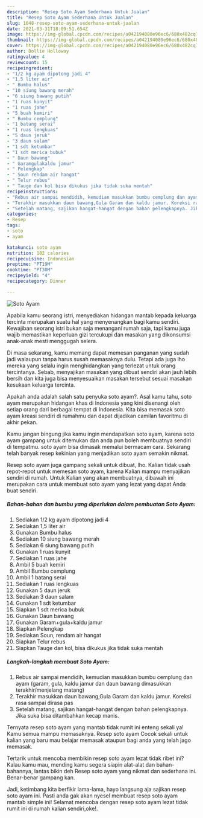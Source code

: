 ```yaml
---
description: "Resep Soto Ayam Sederhana Untuk Jualan"
title: "Resep Soto Ayam Sederhana Untuk Jualan"
slug: 1048-resep-soto-ayam-sederhana-untuk-jualan
date: 2021-03-31T18:09:51.654Z
image: https://img-global.cpcdn.com/recipes/a042194080e96ec6/680x482cq70/soto-ayam-foto-resep-utama.jpg
thumbnail: https://img-global.cpcdn.com/recipes/a042194080e96ec6/680x482cq70/soto-ayam-foto-resep-utama.jpg
cover: https://img-global.cpcdn.com/recipes/a042194080e96ec6/680x482cq70/soto-ayam-foto-resep-utama.jpg
author: Dollie Holloway
ratingvalue: 4
reviewcount: 15
recipeingredient:
- "1/2 kg ayam dipotong jadi 4"
- "1,5 liter air"
- " Bumbu halus"
- "10 siung bawang merah"
- "6 siung bawang putih"
- "1 ruas kunyit"
- "1 ruas jahe"
- "5 buah kemiri"
- " Bumbu cemplung"
- "1 batang serai"
- "1 ruas lengkuas"
- "5 daun jeruk"
- "3 daun salam"
- "1 sdt ketumbar"
- "1 sdt merica bubuk"
- " Daun bawang"
- " Garamgulakaldu jamur"
- " Pelengkap"
- " Soun rendam air hangat"
- " Telur rebus"
- " Tauge dan kol bisa dikukus jika tidak suka mentah"
recipeinstructions:
- "Rebus air sampai mendidih, kemudian masukkan bumbu cemplung dan ayam (garam, gula, kaldu jamur dan daun bawang dimasukkan terakhir/menjelang matang)"
- "Terakhir masukkan daun bawang,Gula Garam dan kaldu jamur. Koreksi rasa sampai dirasa pas"
- "Setelah matang, sajikan hangat-hangat dengan bahan pelengkapnya. Jika suka bisa ditambahkan kecap manis."
categories:
- Resep
tags:
- soto
- ayam

katakunci: soto ayam 
nutrition: 182 calories
recipecuisine: Indonesian
preptime: "PT19M"
cooktime: "PT30M"
recipeyield: "4"
recipecategory: Dinner

---
```



![Soto Ayam](https://img-global.cpcdn.com/recipes/a042194080e96ec6/680x482cq70/soto-ayam-foto-resep-utama.jpg)

Apabila kamu seorang istri, menyediakan hidangan mantab kepada keluarga tercinta merupakan suatu hal yang menyenangkan bagi kamu sendiri. Kewajiban seorang istri bukan saja menangani rumah saja, tapi kamu juga wajib memastikan keperluan gizi tercukupi dan masakan yang dikonsumsi anak-anak mesti menggugah selera.

Di masa  sekarang, kamu memang dapat memesan panganan yang sudah jadi walaupun tanpa harus susah memasaknya dulu. Tetapi ada juga lho mereka yang selalu ingin menghidangkan yang terlezat untuk orang tercintanya. Sebab, menyajikan masakan yang dibuat sendiri akan jauh lebih bersih dan kita juga bisa menyesuaikan masakan tersebut sesuai masakan kesukaan keluarga tercinta. 



Apakah anda adalah salah satu penyuka soto ayam?. Asal kamu tahu, soto ayam merupakan hidangan khas di Indonesia yang kini disenangi oleh setiap orang dari berbagai tempat di Indonesia. Kita bisa memasak soto ayam kreasi sendiri di rumahmu dan dapat dijadikan camilan favoritmu di akhir pekan.

Kamu jangan bingung jika kamu ingin mendapatkan soto ayam, karena soto ayam gampang untuk ditemukan dan anda pun boleh membuatnya sendiri di tempatmu. soto ayam bisa dimasak memalui bermacam cara. Sekarang telah banyak resep kekinian yang menjadikan soto ayam semakin nikmat.

Resep soto ayam juga gampang sekali untuk dibuat, lho. Kalian tidak usah repot-repot untuk memesan soto ayam, karena Kalian mampu menyajikan sendiri di rumah. Untuk Kalian yang akan membuatnya, dibawah ini merupakan cara untuk membuat soto ayam yang lezat yang dapat Anda buat sendiri.

<!--inarticleads1-->

##### Bahan-bahan dan bumbu yang diperlukan dalam pembuatan Soto Ayam:

1. Sediakan 1/2 kg ayam dipotong jadi 4
1. Sediakan 1,5 liter air
1. Gunakan  Bumbu halus
1. Sediakan 10 siung bawang merah
1. Sediakan 6 siung bawang putih
1. Gunakan 1 ruas kunyit
1. Sediakan 1 ruas jahe
1. Ambil 5 buah kemiri
1. Ambil  Bumbu cemplung
1. Ambil 1 batang serai
1. Sediakan 1 ruas lengkuas
1. Gunakan 5 daun jeruk
1. Sediakan 3 daun salam
1. Gunakan 1 sdt ketumbar
1. Siapkan 1 sdt merica bubuk
1. Gunakan  Daun bawang
1. Gunakan  Garam+gula+kaldu jamur
1. Siapkan  Pelengkap
1. Sediakan  Soun, rendam air hangat
1. Siapkan  Telur rebus
1. Siapkan  Tauge dan kol, bisa dikukus jika tidak suka mentah




<!--inarticleads2-->

##### Langkah-langkah membuat Soto Ayam:

1. Rebus air sampai mendidih, kemudian masukkan bumbu cemplung dan ayam (garam, gula, kaldu jamur dan daun bawang dimasukkan terakhir/menjelang matang)
1. Terakhir masukkan daun bawang,Gula Garam dan kaldu jamur. Koreksi rasa sampai dirasa pas
1. Setelah matang, sajikan hangat-hangat dengan bahan pelengkapnya. Jika suka bisa ditambahkan kecap manis.




Ternyata resep soto ayam yang mantab tidak rumit ini enteng sekali ya! Kamu semua mampu memasaknya. Resep soto ayam Cocok sekali untuk kalian yang baru mau belajar memasak ataupun bagi anda yang telah jago memasak.

Tertarik untuk mencoba membikin resep soto ayam lezat tidak ribet ini? Kalau kamu mau, mending kamu segera siapin alat-alat dan bahan-bahannya, lantas bikin deh Resep soto ayam yang nikmat dan sederhana ini. Benar-benar gampang kan. 

Jadi, ketimbang kita berfikir lama-lama, hayo langsung aja sajikan resep soto ayam ini. Pasti anda gak akan nyesel membuat resep soto ayam mantab simple ini! Selamat mencoba dengan resep soto ayam lezat tidak rumit ini di rumah kalian sendiri,oke!.

